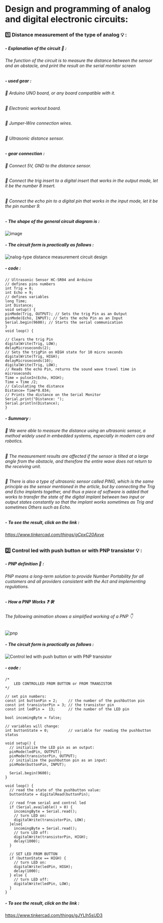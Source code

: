 # Design and programming of analog and digital electronic circuits:

### :one: Distance measurement of the type of analog :bulb: :
##### - *Explanation of the circuit* :mag_right: :
###### The function of the circuit is to measure the distance between the sensor and an obstacle, and print the result on the serial monitor screen
##### - *used gear* :
###### :small_orange_diamond: Arduino UNO board, or any board compatible with it.
###### :small_orange_diamond: Electronic workout board.
###### :small_orange_diamond: Jumper-Wire connection wires.
###### :small_orange_diamond: Ultrasonic distance sensor.

##### - *gear connection* :
###### :small_orange_diamond: Connect 5V, GND to the distance sensor.
###### :small_orange_diamond: Connect the trig insert to a digital insert that works in the output mode, let it be the number 8 insert.
###### :small_orange_diamond: Connect the echo pin to a digital pin that works in the input mode, let it be the pin number 9.

##### - *The shape of the general circuit diagram is* :
![image](https://user-images.githubusercontent.com/107880209/182977989-2574d8e5-8673-4572-b036-fe47a1240853.png)
##### - *The circuit form is practically as follows* :
![nalog-type distance measurement circuit design](https://user-images.githubusercontent.com/107880209/182978114-fc4a0c52-e1c4-4b0e-a9b6-ccb5b5ee4afe.png)

##### - *code* :
```
// Ultrasonic Sensor HC-SR04 and Arduino
// defines pins numbers
int Trig = 8;
int Echo = 9;
// defines variables
long Time;
int Distance;
void setup() {
pinMode(Trig, OUTPUT); // Sets the trig Pin as an Output
pinMode(Echo, INPUT); // Sets the echo Pin as an Input
Serial.begin(9600); // Starts the serial communication
}
void loop() {
  
// Clears the trig Pin
digitalWrite(Trig, LOW);
delayMicroseconds(2);
// Sets the trigPin on HIGH state for 10 micro seconds
digitalWrite(Trig, HIGH);
delayMicroseconds(10);
digitalWrite(Trig, LOW);
// Reads the echo Pin, returns the sound wave travel time in microseconds
Time = pulseIn(Echo, HIGH);
Time = Time /2;
// Calculating the distance
Distance= Time*0.034;
// Prints the distance on the Serial Monitor
Serial.print("Distance: ");
Serial.println(Distance);
}
```
##### - *Summary* :
###### :small_orange_diamond: We were able to measure the distance using an ultrasonic sensor, a method widely used in embedded systems, especially in modern cars and robotics.
###### :small_orange_diamond: The measurement results are affected if the sensor is tilted at a large angle from the obstacle, and therefore the entire wave does not return to the receiving unit.
###### :small_orange_diamond: There is also a type of ultrasonic sensor called PING, which is the same principle as the sensor mentioned in the article, but by connecting the Trig and Echo implants together, and thus a piece of software is added that works to transfer the state of the digital implant between two input or output states constantly so that the implant works sometimes as Trig and sometimes Others such as Echo.

##### - *To see the result, click on the link* :
###### https://www.tinkercad.com/things/gCpxC20Axve



### :two: Control led with push button or with PNP transistor :bulb: :
##### - *PNP definition* :mag_right: :
###### PNP means a long-term solution to provide Number Portability for all customers and all providers consistent with the Act and implementing regulations.
##### - *How a PNP Works* :question: 	:hammer_and_wrench:
###### The following animation shows a simplified working of a PNP :point_down: 
![pnp](https://user-images.githubusercontent.com/107880209/183117871-2368b611-d5e0-4427-9b36-31869d23cf51.png)

##### - *The circuit form is practically as follows* :
![Control led with push button or with PNP transistor](https://user-images.githubusercontent.com/107880209/183119424-a4f6bd05-d6f9-4bbe-9ad8-b7b790e5c3ca.png)

##### - *code* :
```
/*
	LED CONTROLLED FROM BUTTON or FROM TRANSISTOR
*/

// set pin numbers:
const int buttonPin = 2;     // the number of the pushbutton pin
const int transistorPin = 3; // the transistor pin
const int ledPin =  13;      // the number of the LED pin

bool incomingByte = false;
 
// variables will change:
int buttonState = 0;         // variable for reading the pushbutton status
 
void setup() {
  // initialize the LED pin as an output:
  pinMode(ledPin, OUTPUT);
  pinMode(transistorPin, OUTPUT);
  // initialize the pushbutton pin as an input:
  pinMode(buttonPin, INPUT);
  
  Serial.begin(9600);
}
 
void loop() {
  // read the state of the pushbutton value:
  buttonState = digitalRead(buttonPin);
 
  // read from serial and control led
  if (Serial.available() > 0) {
    incomingByte = Serial.read();
    // turn LED on:
    digitalWrite(transistorPin, LOW);
  }else{
    incomingByte = Serial.read();
    // turn LED off:
  	digitalWrite(transistorPin, HIGH);
    delay(1000);
  }
  
  // SET LED FROM BUTTON
  if (buttonState == HIGH) {
    // turn LED on:
    digitalWrite(ledPin, HIGH);
    delay(1000);
  } else {
    // turn LED off:
    digitalWrite(ledPin, LOW);
  }
}

```

##### - *To see the result, click on the link* :
https://www.tinkercad.com/things/gJYLlh5sUD3

